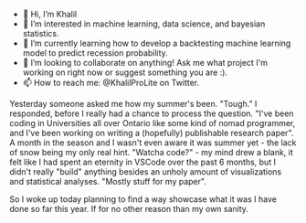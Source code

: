 - 👋 Hi, I’m Khalil
- 👀 I’m interested in machine learning, data science, and bayesian statistics.
- 🌱 I’m currently learning how to develop a backtesting machine learning model to predict recession probability.
- 💞️ I’m looking to collaborate on anything! Ask me what project I'm working on right now or suggest something you are :).
- 📫 How to reach me: @KhalilProLite on Twitter.

Yesterday someone asked me how my summer's been. "Tough." I responded, before I really had a chance to process the question. "I've been coding in
Universities all over Ontario like some kind of nomad programmer, and I've been working on writing a (hopefully) publishable research paper". A month in
the season and I wasn't even aware it was summer yet - the lack of snow being my only real hint. "Watcha code?" - my mind drew a blank, it felt like
I had spent an eternity in VSCode over the past 6 months, but I didn't really "build" anything besides an unholy amount of visualizations and statistical 
analyses. 
"Mostly stuff for my paper".

So I woke up today planning to find a way showcase what it was I have done so far this year. If for no other reason than my own sanity.

